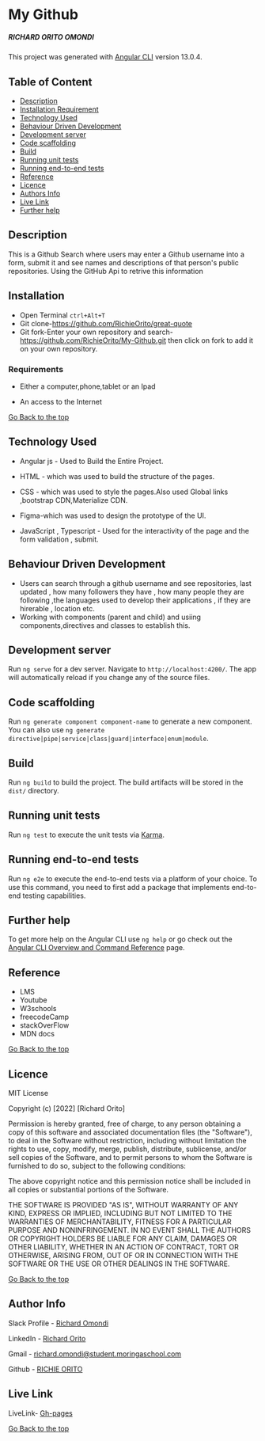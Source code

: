 # My Github
##### RICHARD ORITO OMONDI

This project was generated with [Angular CLI](https://github.com/angular/angular-cli) version 13.0.4.

## Table of Content

+ [Description](#description)
+ [Installation Requirement](#Installation)
+ [Technology Used](#technology-used)
+ [Behaviour Driven Development](#behaviour-driven-development)
+ [Development server](#development-server)
+ [Code scaffolding](#code-scaffolding)
+ [Build](#build)
+ [Running unit tests](#running-unit-tests)
+ [Running end-to-end tests](#Running-end-to-end-tests)
+ [Reference](#reference)
+ [Licence](#licence)
+ [Authors Info](#author-Info)
+ [Live Link](#live-link)
+ [Further help](#further-help)

## Description
<p>This is a Github Search where users may enter a Github username into a form, submit it and see names and descriptions of that person's public repositories. Using the GitHub Api to retrive this information</p>


## Installation

* Open Terminal `ctrl+Alt+T`
* Git clone-https://github.com/RichieOrito/great-quote
* Git fork-Enter your own repository and search-https://github.com/RichieOrito/My-Github.git then click on fork to add
it on your own repository.

### Requirements

* Either a computer,phone,tablet or an Ipad

* An access to the Internet

[Go Back to the top](#my-github)


## Technology Used
* Angular js - Used to Build the Entire Project.

* HTML - which was used to build the structure of the pages.

* CSS - which was used to style the pages.Also used Global links ,bootstrap CDN,Materialize CDN.

* Figma-which was used to design the prototype of the UI.

* JavaScript , Typescript - Used for the interactivity of the page and the form validation , submit.

## Behaviour Driven Development
* Users can search through a github username and see repositories, last updated , how many followers they have , how many people they are following ,the languages used to develop their applications , if they are hirerable , location etc. 
* Working with components (parent and child) and usiing components,directives and classes to establish this.


## Development server

Run `ng serve` for a dev server. Navigate to `http://localhost:4200/`. The app will automatically reload if you change any of the source files.

## Code scaffolding

Run `ng generate component component-name` to generate a new component. You can also use `ng generate directive|pipe|service|class|guard|interface|enum|module`.

## Build

Run `ng build` to build the project. The build artifacts will be stored in the `dist/` directory.

## Running unit tests

Run `ng test` to execute the unit tests via [Karma](https://karma-runner.github.io).

## Running end-to-end tests

Run `ng e2e` to execute the end-to-end tests via a platform of your choice. To use this command, you need to first add a package that implements end-to-end testing capabilities.

## Further help

To get more help on the Angular CLI use `ng help` or go check out the [Angular CLI Overview and Command Reference](https://angular.io/cli) page.

## Reference
* LMS
* Youtube
* W3schools
* freecodeCamp
* stackOverFlow
* MDN docs

[Go Back to the top](#my-github)

## Licence

MIT License

Copyright (c) [2022] [Richard Orito]

Permission is hereby granted, free of charge, to any person obtaining a copy
of this software and associated documentation files (the "Software"), to deal
in the Software without restriction, including without limitation the rights
to use, copy, modify, merge, publish, distribute, sublicense, and/or sell
copies of the Software, and to permit persons to whom the Software is
furnished to do so, subject to the following conditions:

The above copyright notice and this permission notice shall be included in all
copies or substantial portions of the Software.

THE SOFTWARE IS PROVIDED "AS IS", WITHOUT WARRANTY OF ANY KIND, EXPRESS OR
IMPLIED, INCLUDING BUT NOT LIMITED TO THE WARRANTIES OF MERCHANTABILITY,
FITNESS FOR A PARTICULAR PURPOSE AND NONINFRINGEMENT. IN NO EVENT SHALL THE
AUTHORS OR COPYRIGHT HOLDERS BE LIABLE FOR ANY CLAIM, DAMAGES OR OTHER
LIABILITY, WHETHER IN AN ACTION OF CONTRACT, TORT OR OTHERWISE, ARISING FROM,
OUT OF OR IN CONNECTION WITH THE SOFTWARE OR THE USE OR OTHER DEALINGS IN THE
SOFTWARE.

[Go Back to the top](#my-github)

## Author Info

Slack Profile - [Richard Omondi](https://app.slack.com/client/T0101L740P4/C010GLANY3A/user_profile/U02EZFHEJUA)

LinkedIn - [Richard Orito](https://www.linkedin.com/in/richie-orito/)

Gmail - [richard.omondi@student.moringaschool.com]()

Github - [RICHIE ORITO](https://github.com/RichieOrito)

## Live Link

LiveLink- [Gh-pages]()

[Go Back to the top](#my-github)
